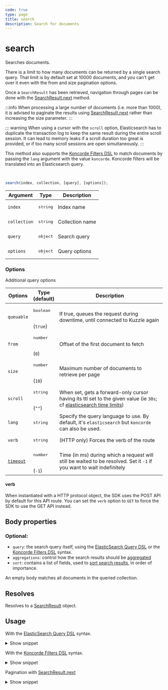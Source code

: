 ```yaml
---
code: true
type: page
title: search
description: Search for documents
---
```


# search

Searches documents.

There is a limit to how many documents can be returned by a single search query.
That limit is by default set at 10000 documents, and you can't get over it even with the from and size pagination options.

Once a `SearchResult` has been retrieved, navigation through pages can be done with the [SearchResult.next](/sdk/js/7/core-classes/search-result/next) method.

:::info
When processing a large number of documents (i.e. more than 1000), it is advised to paginate the results using [SearchResult.next](/sdk/js/7/core-classes/search-result/next) rather than increasing the size parameter.
:::

::: warning
When using a cursor with the `scroll` option, Elasticsearch has to duplicate the transaction log to keep the same result during the entire scroll session.
It can lead to memory leaks if a scroll duration too great is provided, or if too many scroll sessions are open simultaneously.
:::

<SinceBadge version="7.4.8"/>

This method also supports the [Koncorde Filters DSL](/core/2/api/koncorde-filters-syntax) to match documents by passing the `lang` argument with the value `koncorde`.
Koncorde filters will be translated into an Elasticsearch query.

<br/>

```js
search(index, collection, [query], [options]);
```

| Argument     | Type              | Description     |
| ------------ | ----------------- | --------------- |
| `index`      | <pre>string</pre> | Index name      |
| `collection` | <pre>string</pre> | Collection name |
| `query`      | <pre>object</pre> | Search query    |
| `options`    | <pre>object</pre> | Query options   |

### Options

Additional query options

| Options    | Type<br/>(default)              | Description                                                                                                                                                                                                       |
| ---------- | ------------------------------- | ----------------------------------------------------------------------------------------------------------------------------------------------------------------------------------------------------------------- |
| `queuable` | <pre>boolean</pre><br/>(`true`) | If true, queues the request during downtime, until connected to Kuzzle again                                                                                                                                      |
| `from`     | <pre>number</pre><br/>(`0`)     | Offset of the first document to fetch                                                                                                                                                                             |
| `size`     | <pre>number</pre><br/>(`10`)    | Maximum number of documents to retrieve per page                                                                                                                                                                  |
| `scroll`   | <pre>string</pre><br/>(`""`)    | When set, gets a forward-only cursor having its ttl set to the given value (ie `30s`; cf [elasticsearch time limits](https://www.elastic.co/guide/en/elasticsearch/reference/7.3/common-options.html#time-units)) |
| `lang`     | <pre>string</pre>               | Specify the query language to use. By default, it's `elasticsearch` but `koncorde` can also be used. <SinceBadge version="7.4.8"/>                                                                                |
| `verb`     | <pre>string</pre>               | (HTTP only) Forces the verb of the route                                                                                                                                                                          |
| [`timeout`](/sdk/7/core-classes/kuzzle/query#timeout)  | <pre>number</pre><br/>(`-1`)    | Time (in ms) during which a request will still be waited to be resolved. Set it `-1` if you want to wait indefinitely                                                                                             |

#### verb

When instantiated with a HTTP protocol object, the SDK uses the POST API by default for this API route.
You can set the `verb` option to `GET` to force the SDK to use the GET API instead.

## Body properties

### Optional:

- `query`: the search query itself, using the [ElasticSearch Query DSL](https://www.elastic.co/guide/en/elasticsearch/reference/7.3/query-dsl.html) or the [Koncorde Filters DSL](/core/2/api/koncorde-filters-syntax) syntax.
- `aggregations`: control how the search results should be [aggregated](https://www.elastic.co/guide/en/elasticsearch/reference/7.3/search-aggregations.html)
- `sort`: contains a list of fields, used to [sort search results](https://www.elastic.co/guide/en/elasticsearch/reference/7.3/search-request-sort.html), in order of importance.

An empty body matches all documents in the queried collection.

## Resolves

Resolves to a [SearchResult](/sdk/js/7/core-classes/search-result/properties) object.

## Usage

With the [ElasticSearch Query DSL](https://www.elastic.co/guide/en/elasticsearch/reference/7.4/query-dsl.html) syntax.

<details><summary>Show snippet</summary>

<<< ./snippets/search-es.js

</details>

With the [Koncorde Filters DSL](/core/2/api/koncorde-filters-syntax) syntax.

<details><summary>Show snippet</summary>

<<< ./snippets/search-koncorde.js

</details>

Pagination with [SearchResult.next](/sdk/js/7/core-classes/search-result/next)

<details><summary>Show snippet</summary>

```js
let result = await sdk.document.search('nyc-open-data', 'yellow-taxi', {}, { scroll: '2s' });

while (result) {
  // process result.hits here

  result = await result.next();
}
```

</details>
